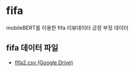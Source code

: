 # fifa
mobileBERT를 이용한 fifa 리뷰데이터 긍정 부정 데이터

## fifa 데이터 파일
- [fifa2.csv (Google Drive)](https://docs.google.com/spreadsheets/d/1p6W3GhM1osH8UmyqA2B2S95Z55isHUeJ/edit?usp=drive_link&ouid=109929658565868891421&rtpof=true&sd=true)
